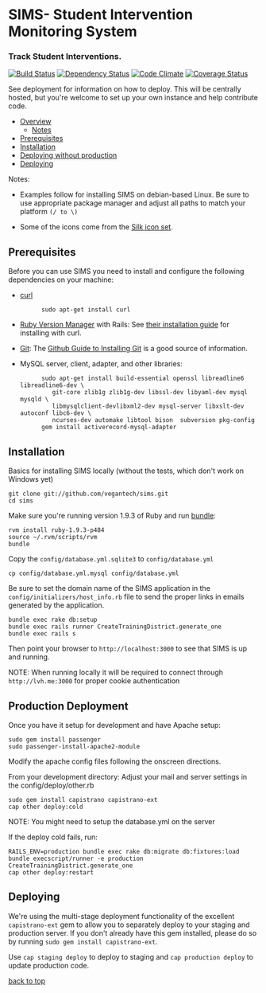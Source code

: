 SIMS-  Student Intervention Monitoring System<a name="top"></a>
====
### Track Student Interventions. ###
[![Build Status](https://travis-ci.org/vegantech/sims.png?branch=master)](https://travis-ci.org/vegantech/sims)
[![Dependency Status](https://gemnasium.com/vegantech/sims.png)](https://gemnasium.com/vegantech/sims)
[![Code Climate](https://codeclimate.com/github/vegantech/sims.png)](https://codeclimate.com/github/vegantech/sims)
[![Coverage Status](https://coveralls.io/repos/vegantech/sims/badge.png?branch=master)](https://coveralls.io/r/vegantech/sims)

See deployment for information on how to deploy. This will be centrally hosted, but you're welcome to set up your own instance and help contribute code.

- [Overview](#overview)
	- [Notes](#notes)
- [Prerequisites](#prerequisites)
- [Installation](#installation)
- [Deploying without production](#production)
- [Deploying](#deploying)

<a name="notes"></a>Notes:

- Examples follow for installing SIMS on debian-based Linux. Be sure to use appropriate package manager and adjust all paths to match your platform `(/ to \)`

- Some of the icons come from the [Silk icon set](http://www.famfamfam.com/lab/icons/silk/).

<a name="prerequisites"></a>
## Prerequisites ##
Before you can use SIMS you need to install and configure the following dependencies on your machine:

- [curl](http://curl.haxx.se)

			sudo apt-get install curl
- [Ruby Version Manager](https://rvm.io) with Rails: See [their installation guide](https://rvm.io/rvm/install) for installing with curl.
- [Git](http://git-scm.com): The [Github Guide to Installing Git](https://help.github.com/articles/set-up-git) is a good source of information.
- MySQL server, client, adapter, and other libraries:

			sudo apt-get install build-essential openssl libreadline6 libreadline6-dev \
			   git-core zlib1g zlib1g-dev libssl-dev libyaml-dev mysql mysqld \
			   libmysqlclient-devlibxml2-dev mysql-server libxslt-dev autoconf libc6-dev \
			   ncurses-dev automake libtool bison  subversion pkg-config
			gem install activerecord-mysql-adapter

<a name="installation"></a>
## Installation ##
Basics for installing SIMS locally (without the tests, which don't work on Windows yet)

	git clone git://github.com/vegantech/sims.git
	cd sims

Make sure you're running version 1.9.3 of Ruby and run [bundle](http://bundler.io/):

	rvm install ruby-1.9.3-p484
	source ~/.rvm/scripts/rvm
	bundle

Copy the `config/database.yml.sqlite3` to `config/database.yml`

	cp config/database.yml.mysql config/database.yml	

Be sure to set the domain name of the SIMS application in the `config/initializers/host_info.rb` file to send the proper links in emails generated by the application.

	bundle exec rake db:setup
	bundle exec rails runner CreateTrainingDistrict.generate_one
	bundle exec rails s

Then point your browser to `http://localhost:3000` to see that SIMS is up and running.

NOTE: When running locally it will be required to connect through `http://lvh.me:3000` for proper cookie authentication

<a name="production"></a>
## Production Deployment ##
Once you have it setup for development and have Apache setup:

	sudo gem install passenger
	sudo passenger-install-apache2-module

Modify the apache config files following the onscreen directions.    


From your development directory:
Adjust your mail and server settings in the config/deploy/other.rb

	sudo gem install capistrano capistrano-ext
	cap other deploy:cold


NOTE: You might need to setup the database.yml on the server
   
If the deploy cold fails, run:

	RAILS_ENV=production bundle exec rake db:migrate db:fixtures:load
	bundle execscript/runner -e production CreateTrainingDistrict.generate_one
	cap other deploy:restart

<a name="deploying"></a>
## Deploying ##

We're using the multi-stage deployment functionality of the excellent
`capistrano-ext` gem to allow you to separately deploy to your staging
and production server. If you don't already have this gem installed,
please do so by running `sudo gem install capistrano-ext`.

Use `cap staging deploy` to deploy to staging and `cap production
deploy` to update production code.

[back to top](#top)
